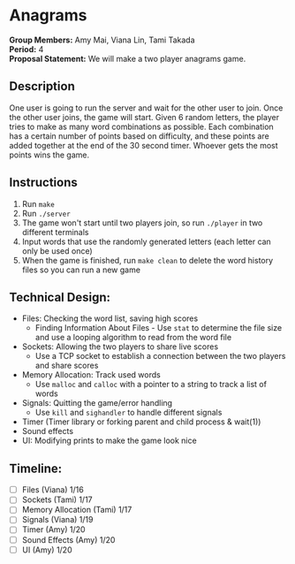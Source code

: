 # Anagrams

**Group Members:** Amy Mai, Viana Lin, Tami Takada  
**Period:** 4  
**Proposal Statement:** We will make a two player anagrams game.

## Description
One user is going to run the server and wait for the other user to join. Once the other user joins, the game will start. Given 6 random letters, the player tries to make as many word combinations as possible. Each combination has a certain number of points based on difficulty, and these points are added together at the end of the 30 second timer. Whoever gets the most points wins the game. 

## Instructions
1. Run `make`
2. Run `./server`
3. The game won't start until two players join, so run `./player` in two different terminals
4. Input words that use the randomly generated letters (each letter can only be used once)
5. When the game is finished, run `make clean` to delete the word history files so you can run a new game

## Technical Design:  
- Files: Checking the word list, saving high scores
  - Finding Information About Files - Use `stat` to determine the file size and use a looping algorithm to read from the word file
- Sockets: Allowing the two players to share live scores
  - Use a TCP socket to establish a connection between the two players and share scores
- Memory Allocation: Track used words
  - Use `malloc` and `calloc` with a pointer to a string to track a list of words
- Signals: Quitting the game/error handling
  - Use `kill` and `sighandler` to handle different signals
- Timer (Timer library or forking parent and child process & wait(1))
- Sound effects
- UI: Modifying prints to make the game look nice

## Timeline:
- [ ] Files (Viana) 1/16 
- [ ] Sockets (Tami) 1/17 
- [ ] Memory Allocation (Tami) 1/17 
- [ ] Signals (Viana) 1/19 
- [ ] Timer (Amy) 1/20 
- [ ] Sound Effects (Amy) 1/20 
- [ ] UI (Amy) 1/20 
